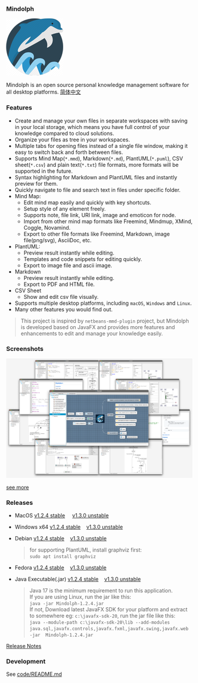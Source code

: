 ### Mindolph

![](./DemoWorkspace/app_30.png)

Mindolph is an open source personal knowledge management software for all desktop platforms. [简体中文](./docs/README_zh_CN.md)


### Features
* Create and manage your own files in separate workspaces with saving in your local storage, which means you have full control of your knowledge compared to cloud solutions.
* Organize your files as tree in your workspaces.
* Multiple tabs for opening files instead of a single file window, making it easy to switch back and forth between files.
* Supports Mind Map(`*.mmd`), Markdown(`*.md`), PlantUML(`*.puml`), CSV sheet(`*.csv`) and plain text(`*.txt`) file formats, more formats will be supported in the future.
* Syntax highlighting for Markdown and PlantUML files and instantly preview for them.
* Quickly navigate to file and search text in files under specific folder.
* Mind Map:
	* Edit mind map easily and quickly with key shortcuts.
	* Setup style of any element freely. 
	* Supports note, file link, URI link, image and emoticon for node.
	* Import from other mind map formats like Freemind, Mindmup, XMind, Coggle, Novamind.
	* Export to other file formats like Freemind, Markdown, image file(png/svg), AsciiDoc, etc.
* PlantUML:
	* Preview result instantly while editing.
	* Templates and code snippets for editing quickly.
	* Export to image file and ascii image.
* Markdown
	* Preview result instantly while editing.
	* Export to PDF and HTML file.
* CSV Sheet
	* Show and edit csv file visually.
* Supports multiple desktop platforms, including `macOS`, `Windows` and `Linux`.
* Many other features you would find out.

> This project is inspired by `netbeans-mmd-plugin` project, but Mindolph is developed based on JavaFX and provides more features and enhancements to edit and manage your knowledge easily.


### Screenshots
![](docs/main.png)

[see more](docs/screenshots.md)


### Releases

* MacOS [v1.2.4 stable](https://github.com/mindolph/Mindolph/releases/download/1.2.4/Mindolph-1.2.4.dmg) &nbsp;&nbsp;&nbsp;&nbsp;[v1.3.0 unstable](https://github.com/mindolph/Mindolph/releases/download/1.3.0/Mindolph-1.3.0.dmg)

* Windows x64 [v1.2.4 stable](https://github.com/mindolph/Mindolph/releases/download/1.2.4/Mindolph-1.2.4.msi)&nbsp;&nbsp;&nbsp;&nbsp;[v1.3.0 unstable](https://github.com/mindolph/Mindolph/releases/download/1.3.0/Mindolph-1.3.0.msi)

* Debian [v1.2.4 stable](https://github.com/mindolph/Mindolph/releases/download/1.2.4/Mindolph-1.2.4.deb)&nbsp;&nbsp;&nbsp;&nbsp;[v1.3.0 unstable](https://github.com/mindolph/Mindolph/releases/download/1.3.0/Mindolph-1.3.0.deb)

	> for supporting PlantUML, install graphviz first:  
	> `sudo apt install graphviz`

* Fedora [v1.2.4 stable](https://github.com/mindolph/Mindolph/releases/download/1.2.4/Mindolph-1.2.4.rpm)&nbsp;&nbsp;&nbsp;&nbsp;[v1.3.0 unstable](https://github.com/mindolph/Mindolph/releases/download/1.3.0/Mindolph-1.3.0.rpm)

* Java Executable(.jar) [v1.2.4 stable](https://github.com/mindolph/Mindolph/releases/download/1.2.4/Mindolph-1.2.4.jar)&nbsp;&nbsp;&nbsp;&nbsp;[v1.3.0 unstable](https://github.com/mindolph/Mindolph/releases/download/1.3.0/Mindolph-1.3.0.jar)

	> Java 17 is the minimum requirement to run this application.  
	> If you are using Linux, run the jar like this:  
	> `java -jar Mindolph-1.2.4.jar`  
	> If not, Download latest JavaFX SDK for your platform and extract to somewhere eg: `c:\javafx-sdk-20`, run the jar file like this:   
	> `java --module-path c:\javafx-sdk-20\lib --add-modules 
	> java.sql,javafx.controls,javafx.fxml,javafx.swing,javafx.web -jar 
	> Mindolph-1.2.4.jar`



[Release Notes](docs/release_notes.md)


### Development

See [code/README.md](code/README.md)

